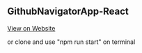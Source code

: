 ## GithubNavigatorApp-React

[View on Website](https://githubnavigator-furu.netlify.app/) 

or clone and use "npm run start" on terminal
